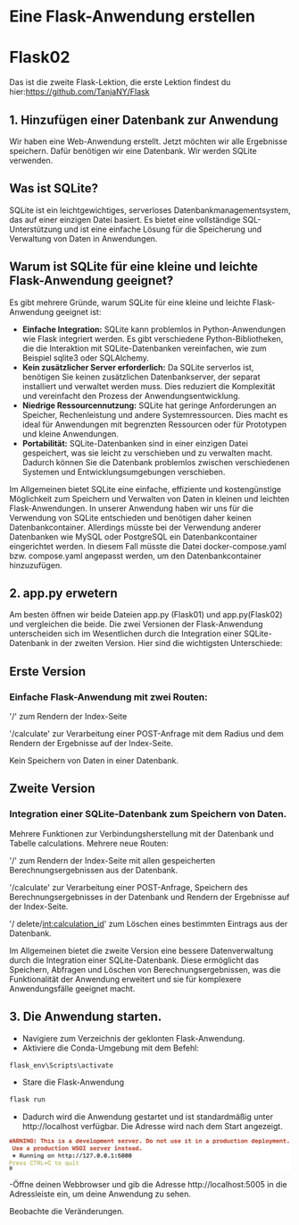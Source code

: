 
# Eine Flask-Anwendung erstellen

# Flask02
Das ist die zweite Flask-Lektion, die erste Lektion findest du hier:https://github.com/TanjaNY/Flask


## 1. Hinzufügen einer Datenbank zur Anwendung
Wir haben eine Web-Anwendung erstellt. Jetzt möchten wir alle Ergebnisse speichern. Dafür benötigen wir eine Datenbank. Wir werden SQLite verwenden.

## Was ist SQLite?
SQLite ist ein leichtgewichtiges, serverloses Datenbankmanagementsystem, das auf einer einzigen Datei basiert. Es bietet eine vollständige SQL-Unterstützung und ist eine einfache Lösung für die Speicherung und Verwaltung von Daten in Anwendungen.

## Warum ist SQLite für eine kleine und leichte Flask-Anwendung geeignet?
Es gibt mehrere Gründe, warum SQLite für eine kleine und leichte Flask-Anwendung geeignet ist:

- **Einfache Integration:** SQLite kann problemlos in Python-Anwendungen wie Flask integriert werden. Es gibt verschiedene Python-Bibliotheken, die die Interaktion mit SQLite-Datenbanken vereinfachen, wie zum Beispiel sqlite3 oder SQLAlchemy.
- **Kein zusätzlicher Server erforderlich:** Da SQLite serverlos ist, benötigen Sie keinen zusätzlichen Datenbankserver, der separat installiert und verwaltet werden muss. Dies reduziert die Komplexität und vereinfacht den Prozess der Anwendungsentwicklung.
- **Niedrige Ressourcennutzung:** SQLite hat geringe Anforderungen an Speicher, Rechenleistung und andere Systemressourcen. Dies macht es ideal für Anwendungen mit begrenzten Ressourcen oder für Prototypen und kleine Anwendungen.
- **Portabilität:** SQLite-Datenbanken sind in einer einzigen Datei gespeichert, was sie leicht zu verschieben und zu verwalten macht. Dadurch können Sie die Datenbank problemlos zwischen verschiedenen Systemen und Entwicklungsumgebungen verschieben.

Im Allgemeinen bietet SQLite eine einfache, effiziente und kostengünstige Möglichkeit zum Speichern und Verwalten von Daten in kleinen und leichten Flask-Anwendungen.
In unserer Anwendung haben wir uns für die Verwendung von SQLite entschieden und benötigen daher keinen Datenbankcontainer. Allerdings müsste bei der Verwendung anderer Datenbanken wie MySQL oder PostgreSQL ein Datenbankcontainer eingerichtet werden. In diesem Fall müsste die Datei docker-compose.yaml bzw. compose.yaml angepasst werden, um den Datenbankcontainer hinzuzufügen.

## 2. app.py erwetern
Am besten öffnen wir beide Dateien app.py (Flask01) und app.py(Flask02) und vergleichen die beide.
Die zwei Versionen der Flask-Anwendung unterscheiden sich im Wesentlichen durch die Integration einer SQLite-Datenbank in der zweiten Version. Hier sind die wichtigsten Unterschiede:
## Erste Version
### Einfache Flask-Anwendung mit zwei Routen:

'/' zum Rendern der Index-Seite

'/calculate' zur Verarbeitung einer POST-Anfrage mit dem Radius und dem Rendern der Ergebnisse auf der Index-Seite.

Kein Speichern von Daten in einer Datenbank.

## Zweite Version
### Integration einer SQLite-Datenbank zum Speichern von Daten.

Mehrere Funktionen zur Verbindungsherstellung mit der Datenbank und Tabelle calculations.
Mehrere neue Routen:

'/' zum Rendern der Index-Seite mit allen gespeicherten Berechnungsergebnissen aus der Datenbank.
        
'/calculate' zur Verarbeitung einer POST-Anfrage, Speichern des Berechnungsergebnisses in der Datenbank und Rendern der Ergebnisse auf der Index-Seite.

'/ delete/<int:calculation_id>' zum Löschen eines bestimmten Eintrags aus der Datenbank.

Im Allgemeinen bietet die zweite Version eine bessere Datenverwaltung durch die Integration einer SQLite-Datenbank. Diese ermöglicht das Speichern, Abfragen und Löschen von Berechnungsergebnissen, was die Funktionalität der Anwendung erweitert und sie für komplexere Anwendungsfälle geeignet macht.

## 3. Die Anwendung starten.

- Navigiere zum Verzeichnis der geklonten Flask-Anwendung.
- Aktiviere die Conda-Umgebung mit dem Befehl:

```bash
flask_env\Scripts\activate
```
- Stare  die Flask-Anwendung
```bash
flask run
```

- Dadurch wird die Anwendung gestartet und ist standardmäßig unter http://localhost verfügbar. Die Adresse wird nach dem Start angezeigt.




  



![](https://github.com/TanjaNY/Flask/blob/main/pics/Flask02.png?raw=true)








-Öffne deinen Webbrowser und gib die Adresse http://localhost:5005 in die Adressleiste ein, um deine Anwendung zu sehen.

Beobachte die Veränderungen.


